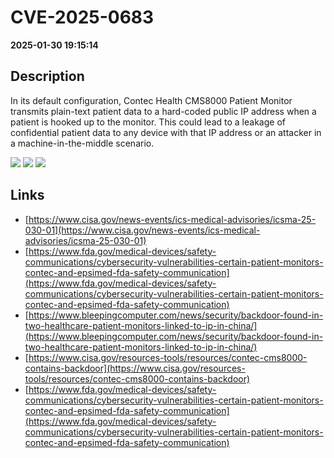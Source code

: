 # CVE-2025-0683

**2025-01-30 19:15:14**

## Description
In its default configuration, Contec Health CMS8000 Patient Monitor transmits plain-text 
patient data to a hard-coded public IP address when a patient is hooked 
up to the monitor. This could lead to a leakage of confidential patient 
data to any device with that IP address or an attacker in a 
machine-in-the-middle scenario.

![](https://img.shields.io/static/v1?label=Score&message=8.2&color=red)
![](https://img.shields.io/static/v1?label=Severity&message=HIGH&color=red)
![](https://img.shields.io/static/v1?label=CWE&message=Exposure&color=green)

## Links
- [https://www.cisa.gov/news-events/ics-medical-advisories/icsma-25-030-01](https://www.cisa.gov/news-events/ics-medical-advisories/icsma-25-030-01)
- [https://www.fda.gov/medical-devices/safety-communications/cybersecurity-vulnerabilities-certain-patient-monitors-contec-and-epsimed-fda-safety-communication](https://www.fda.gov/medical-devices/safety-communications/cybersecurity-vulnerabilities-certain-patient-monitors-contec-and-epsimed-fda-safety-communication)
- [https://www.bleepingcomputer.com/news/security/backdoor-found-in-two-healthcare-patient-monitors-linked-to-ip-in-china/](https://www.bleepingcomputer.com/news/security/backdoor-found-in-two-healthcare-patient-monitors-linked-to-ip-in-china/)
- [https://www.cisa.gov/resources-tools/resources/contec-cms8000-contains-backdoor](https://www.cisa.gov/resources-tools/resources/contec-cms8000-contains-backdoor)
- [https://www.fda.gov/medical-devices/safety-communications/cybersecurity-vulnerabilities-certain-patient-monitors-contec-and-epsimed-fda-safety-communication](https://www.fda.gov/medical-devices/safety-communications/cybersecurity-vulnerabilities-certain-patient-monitors-contec-and-epsimed-fda-safety-communication)
